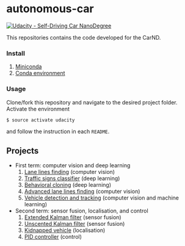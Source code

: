 # autonomous-car
[![Udacity - Self-Driving Car NanoDegree](https://s3.amazonaws.com/udacity-sdc/github/shield-carnd.svg)](http://www.udacity.com/drive)

This repositories contains the code developed for the CarND.

### Install
1. [Miniconda](https://conda.io/miniconda.html)
2. [Conda environment](https://github.com/udacity/CarND-Term1-Starter-Kit/blob/master/doc/configure_via_anaconda.md)

### Usage
Clone/fork this repository and navigate to the desired project folder. Activate the environment
```bash
$ source activate udacity
```
and follow the instruction in each `README`.

## Projects
* First term: computer vision and deep learning
  1. [Lane lines finding](https://github.com/alemelis/autonomous-car/tree/master/lane-lines) (computer vision)
  2. [Traffic signs classifier](https://github.com/alemelis/autonomous-car/tree/master/traffic-signs) (deep learning)
  3. [Behavioral cloning](https://github.com/alemelis/autonomous-car/tree/master/behavioral-cloning) (deep learning)
  4. [Advanced lane lines finding](https://github.com/alemelis/autonomous-car/tree/master/adv-lane-lines) (computer vision)
  5. [Vehicle detection and tracking](https://github.com/alemelis/autonomous-car/tree/master/vehicle-detection) (computer vision and machine learning)
* Second term: sensor fusion, localisation, and control
  1. [Extended Kalman filter](https://github.com/alemelis/autonomous-car/tree/master/ext-kalman-filters) (sensor fusion)
  2. [Unscented Kalman filter](https://github.com/alemelis/autonomous-car/tree/master/unsc-kalman-filter) (sensor fusion)
  3. [Kidnapped vehicle](https://github.com/alemelis/autonomous-car/tree/master/kidnapped-vehicle) (localisation)
  4. [PID controller](https://github.com/alemelis/autonomous-car/tree/master/pid-control) (control)
